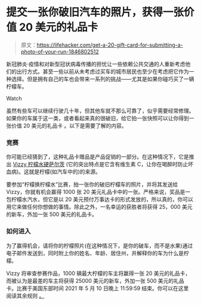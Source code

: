 # 提交一张你破旧汽车的照片，获得一张价值 20 美元的礼品卡

> 原文：<https://lifehacker.com/get-a-20-gift-card-for-submitting-a-photo-of-your-run-1846802512>

新冠肺炎·疫情和对新型冠状病毒传播的担忧让一些依赖公共交通的人重新考虑他们的出行方式。甚至一些以前从未考虑过买车的城市居民也至少在考虑把它作为一种选择。但是拥有自己的车也会带来一系列的挑战——尤其是如果你碰巧买了一辆柠檬车。

Watch

虽然有些车可以继续行驶几十年，但其他车就不那么可靠了，似乎需要经常修理。如果你的车属于这一类，或者看起来真的很破旧，给它拍一张快照可以让你得到一张价值 20 美元的礼品卡 。以下是需要了解的内容。

### 竞赛

你可能已经猜到了，这种礼品卡赠品是产品促销的一部分。在这种情况下，它是推出 [Vizzy 柠檬水硬萨尔茨](https://www.vizzyhardseltzer.com/lemonsforlemonade) (它的突出特点是它含有维生素 C，让你在喝醉时防止坏血病)。这就是柠檬(如汽车中的)的来源。

要参加“柠檬换柠檬水”比赛，拍一张你的破旧柠檬车的照片，并将其发送给 Vizzy，你就有机会赢得 1000 张 20 美元礼品卡中的一张。严格来说，奖品是一包柠檬水汽水，但它是以 20 美元预付万事达卡的形式发放的，所以真的，你可以用它来做任何你想做的事情。除此之外，一名幸运的获胜者将获得 25，000 美元的新车，外加一张 500 美元的礼品卡。

### 如何进入

为了赢得机会，请将你的柠檬照片(在这种情况下，是你的破车，而不是水果)通过电子邮件发送到，同时附上你的姓名、年龄、居住州，并解释你的车为什么是柠檬。

Vizzy 将审查参赛作品，1000 辆最大柠檬的车主将赢得一张 20 美元的礼品卡，而被认为是最差的车主将获得 25000 美元的新车，外加一张 500 美元的礼品卡。比赛于美国东部时间 2021 年 5 月 10 日晚上 11:59:59 结束。你可以在这里 阅读其余规则 [。](http://www.promorules.com/PL015347)
